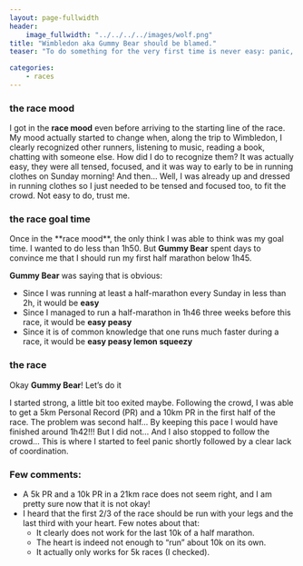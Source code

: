 ```yaml
---
layout: page-fullwidth
header:
    image_fullwidth: "../../../../images/wolf.png"
title: "Wimbledon aka Gummy Bear should be blamed."
teaser: "To do something for the very first time is never easy: panic, no coordination and no understanding whatsoever about what the heck is happening are, to name a few, what I felt during the my very first race. Let me explain... "

categories:
    - races
---
```


### the race mood

I got in the **race mood** even before arriving to the starting line of the race. My mood actually started 
to change when, along the trip to Wimbledon, I clearly recognized other runners, listening to music, reading a book, chatting with 
someone else. How did I do to recognize them? It was actually easy, they were all tensed, focused, and it was way to early to be in running clothes on Sunday morning! And then… Well, I was already up and dressed in running clothes so I just needed to be tensed and focused too, to fit the crowd. Not easy to do, trust me.
 
### the race goal time

<p>Once in the **race mood**, the only think I was able to think was my goal time. I wanted to do less than 1h50. 
But <strong>Gummy Bear</strong> spent days to convince me that I should run my first half marathon below 1h45.

**Gummy Bear** was saying that is obvious:

* Since I was running at least a half-marathon every Sunday in less than 2h, it would be **easy**
* Since I managed to run a half-marathon in 1h46 three weeks before this race, it would be **easy peasy**
* Since it is of common knowledge that one runs much faster during a race, it would be **easy peasy lemon squeezy**
</ul>

### the race

Okay **Gummy Bear**! Let’s do it

I started strong, a little bit too exited maybe. Following the crowd, I was able to get a 5km Personal Record (PR) and a 10km PR in the first half of the race.
The problem was second half… 
By keeping this pace I would have finished around 1h42!!! But I did not… And I also stopped to follow the crowd… 
This is where I started to feel panic shortly followed by a clear lack of coordination.

### Few comments:
* A 5k PR and a 10k PR in a 21km race does not seem right, and I am pretty sure now that it is not okay!</li>
* I heard that the first 2/3 of the race should be run with your legs and the last third with your heart. Few notes about that:
	* It clearly does not work for the last 10k of a half marathon.</li>
	* The heart is indeed not enough to “run” about 10k on its own.</li>
	* It actually only works for 5k races (I checked).</li>

